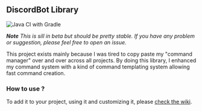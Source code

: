## DiscordBot Library
![Java CI with Gradle](https://github.com/alexpado/DiscordBot/workflows/Java%20CI%20with%20Gradle/badge.svg)


***Note** This is sill in beta but should be pretty stable. If you have any problem or suggestion, please feel free
 to open an issue.*
 
This project exists mainly because I was tired to copy paste my "command manager" over and over across all projects.
By doing this library, I enhanced my command system with a kind of command templating system allowing fast command
creation.

### How to use ?

To add it to your project, using it and customizing it, please [check the wiki](https://github.com/alexpado/DiscordBot/wiki).
